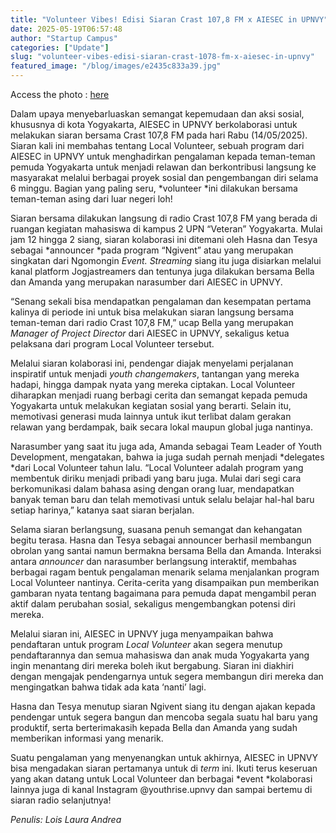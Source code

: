 ```yaml
---
title: "Volunteer Vibes! Edisi Siaran Crast 107,8 FM x AIESEC in UPNVY"
date: 2025-05-19T06:57:48
author: "Startup Campus"
categories: ["Update"]
slug: "volunteer-vibes-edisi-siaran-crast-1078-fm-x-aiesec-in-upnvy"
featured_image: "/blog/images/e2435c833a39.jpg"
---
```


Access the photo : [here](https://drive.google.com/file/d/1g7j-Pp6792cOxkpFBaQPQG8oBzpM9tNE/view?usp=drive_link)

Dalam upaya menyebarluaskan semangat kepemudaan dan aksi sosial, khususnya di kota Yogyakarta, AIESEC in UPNVY berkolaborasi untuk melakukan siaran bersama Crast 107,8 FM pada hari Rabu (14/05/2025). Siaran kali ini membahas tentang Local Volunteer, sebuah program dari AIESEC in UPNVY untuk menghadirkan pengalaman kepada teman-teman pemuda Yogyakarta untuk menjadi relawan dan berkontribusi langsung ke masyarakat melalui berbagai proyek sosial dan pengembangan diri selama 6 minggu. Bagian yang paling seru, *volunteer *ini dilakukan bersama teman-teman asing dari luar negeri loh!

Siaran bersama dilakukan langsung di radio Crast 107,8 FM yang berada di ruangan kegiatan mahasiswa di kampus 2 UPN “Veteran” Yogyakarta. Mulai jam 12 hingga 2 siang, siaran kolaborasi ini ditemani oleh Hasna dan Tesya sebagai *announcer *pada program “Ngivent” atau yang merupakan singkatan dari Ngomongin *Event.* *Streaming* siang itu juga disiarkan melalui kanal platform Jogjastreamers dan tentunya juga dilakukan bersama Bella dan Amanda yang merupakan narasumber dari AIESEC in UPNVY.

“Senang sekali bisa mendapatkan pengalaman dan kesempatan pertama kalinya di periode ini untuk bisa melakukan siaran langsung bersama teman-teman dari radio Crast 107,8 FM,” ucap Bella yang merupakan *Manager of Project Director* dari AIESEC in UPNVY, sekaligus ketua pelaksana dari program Local Volunteer tersebut.

Melalui siaran kolaborasi ini, pendengar diajak menyelami perjalanan inspiratif untuk menjadi *youth changemakers*, tantangan yang mereka hadapi, hingga dampak nyata yang mereka ciptakan. Local Volunteer diharapkan menjadi ruang berbagi cerita dan semangat kepada pemuda Yogyakarta untuk melakukan kegiatan sosial yang berarti. Selain itu, memotivasi generasi muda lainnya untuk ikut terlibat dalam gerakan relawan yang berdampak, baik secara lokal maupun global juga nantinya.

Narasumber yang saat itu juga ada, Amanda sebagai Team Leader of Youth Development, mengatakan, bahwa ia juga sudah pernah menjadi *delegates *dari Local Volunteer tahun lalu. “Local Volunteer adalah program yang membentuk diriku menjadi pribadi yang baru juga. Mulai dari segi cara berkomunikasi dalam bahasa asing dengan orang luar, mendapatkan banyak teman baru dan telah memotivasi untuk selalu belajar hal-hal baru setiap harinya,” katanya saat siaran berjalan. 

Selama siaran berlangsung, suasana penuh semangat dan kehangatan begitu terasa. Hasna dan Tesya sebagai announcer berhasil membangun obrolan yang santai namun bermakna bersama Bella dan Amanda. Interaksi antara *announcer* dan narasumber berlangsung interaktif, membahas berbagai ragam bentuk pengalaman menarik selama menjalankan program Local Volunteer nantinya. Cerita-cerita yang disampaikan pun memberikan gambaran nyata tentang bagaimana para pemuda dapat mengambil peran aktif dalam perubahan sosial, sekaligus mengembangkan potensi diri mereka.

Melalui siaran ini, AIESEC in UPNVY juga menyampaikan bahwa pendaftaran untuk program *Local Volunteer* akan segera menutup pendaftarannya dan semua mahasiswa dan anak muda Yogyakarta yang ingin menantang diri mereka boleh ikut bergabung. Siaran ini diakhiri dengan mengajak pendengarnya untuk segera membangun diri mereka dan mengingatkan bahwa tidak ada kata ‘nanti’ lagi. 

Hasna dan Tesya menutup siaran Ngivent siang itu dengan ajakan kepada pendengar untuk segera bangun dan mencoba segala suatu hal baru yang produktif, serta berterimakasih kepada Bella dan Amanda yang sudah memberikan informasi yang menarik. 

Suatu pengalaman yang menyenangkan untuk akhirnya, AIESEC in UPNVY bisa mengadakan siaran pertamanya untuk di *term* ini. Ikuti terus keseruan yang akan datang untuk Local Volunteer dan berbagai *event *kolaborasi lainnya juga di kanal Instagram @youthrise.upnvy dan sampai bertemu di siaran radio selanjutnya!

*Penulis: Lois Laura Andrea*
